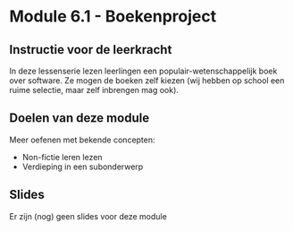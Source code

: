 # Module 6.1 - Boekenproject

## Instructie voor de leerkracht

In deze lessenserie lezen leerlingen een populair-wetenschappelijk boek over software. Ze mogen de boeken zelf kiezen (wij hebben op school een ruime selectie, maar zelf inbrengen mag ook).

## Doelen van deze module

Meer oefenen met bekende concepten:

* Non-fictie leren lezen
* Verdieping in een subonderwerp&#x20;

## Slides

Er zijn (nog) geen slides voor deze module
